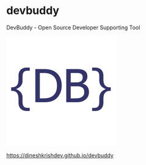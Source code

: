 # devbuddy
DevBuddy - Open Source Developer Supporting Tool

<img src="images/devbuddy.png" alt="DevBuddy" title="DevBuddy - Open Source Developer Supporting Tool" />

https://dineshkrishdev.github.io/devbuddy

